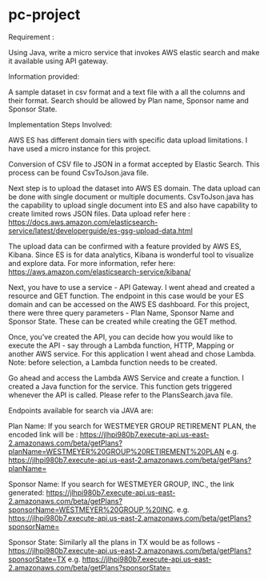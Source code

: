 # pc-project

Requirement : 

Using Java, write a micro service that invokes AWS elastic search and make it available using API gateway.   

Information provided:

A sample dataset in csv format and a text file with a all the columns and their format.
Search should be allowed by Plan name, Sponsor name and Sponsor State.

Implementation Steps Involved:

AWS ES has different domain tiers with specific data upload limitations. I have used a micro instance for this project.

Conversion of CSV file to JSON in a format accepted by Elastic Search. This process can be found CsvToJson.java file.

Next step is to upload the dataset into AWS ES domain. The data upload can be done with single document or multiple documents. CsvToJson.java has the capability to upload single document into ES and also have capability to create limited rows JSON files.
Data upload refer here : https://docs.aws.amazon.com/elasticsearch-service/latest/developerguide/es-gsg-upload-data.html

The upload data can be confirmed with a feature provided by AWS ES, Kibana. Since ES is for data analytics, Kibana is wonderful tool to visualize and explore data. For more information, refer here: https://aws.amazon.com/elasticsearch-service/kibana/

Next, you have to use a service - API Gateway. I went ahead and created a resource and GET function. The endpoint in this case would be your ES domain and can be accessed on the AWS ES dashboard. For this project, there were three query parameters - Plan Name, Sponsor Name and Sponsor State. These can be created while creating the GET method.

Once, you've created the API, you can decide how you would like to execute the API - say through a Lambda function, HTTP, Mapping or another AWS service. For this application I went ahead and chose Lambda. Note: before selection, a Lambda function needs to be created.

Go ahead and access the Lambda AWS Service and create a function. I created a Java function for the service. This function gets triggered whenever the API is called. Please refer to the PlansSearch.java file.

Endpoints available for search via JAVA are:

Plan Name: If you search for WESTMEYER GROUP RETIREMENT PLAN, the encoded link will be : https://jlhpi980b7.execute-api.us-east-2.amazonaws.com/beta/getPlans?planName=WESTMEYER%20GROUP%20RETIREMENT%20PLAN
e.g. https://jlhpi980b7.execute-api.us-east-2.amazonaws.com/beta/getPlans?planName=<Your Plan Name>

Sponsor Name: If you search for WESTMEYER GROUP, INC., the link generated: https://jlhpi980b7.execute-api.us-east-2.amazonaws.com/beta/getPlans?sponsorName=WESTMEYER%20GROUP,%20INC.
e.g. https://jlhpi980b7.execute-api.us-east-2.amazonaws.com/beta/getPlans?sponsorName=<Your Sponsor Name>

Sponsor State: Similarly all the plans in TX would be as follows - https://jlhpi980b7.execute-api.us-east-2.amazonaws.com/beta/getPlans?sponsorState=TX
e.g. https://jlhpi980b7.execute-api.us-east-2.amazonaws.com/beta/getPlans?sponsorState=<Your Sponsor State>

